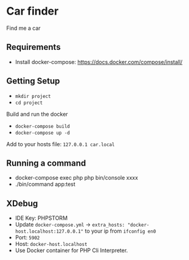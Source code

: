 # Car finder

Find me a car

## Requirements

- Install docker-compose: https://docs.docker.com/compose/install/

## Getting Setup

- `mkdir project`
- `cd project`

Build and run the docker

- `docker-compose build`
- `docker-compose up -d`

Add to your hosts file: `127.0.0.1 car.local`

## Running a command

- docker-compose exec php php bin/console xxxx
- ./bin/command app:test

## XDebug

- IDE Key: PHPSTORM
- Update `docker-compose.yml` -> `extra_hosts: "docker-host.localhost:127.0.0.1"` to your ip from `ifconfig en0`
- Port: `5902`
- Host: `docker-host.localhost`
- Use Docker container for PHP Cli Interpreter.

